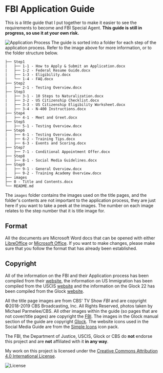 # FBI Application Guide

This is a little guide that I put together to make it easier to see the requirements to become and FBI Special Agent. **This guide is still in progress, so use it at your own risk.**

![Application Process](https://www.fbijobs.gov/sites/default/files/FBI_Graphic_ApplicationProcess_SpecialAgent_Website_943x551-min.png)
The guide is sorted into a folder for each step of the application process. Refer to the image above for more information, or to the folder structure below.

```
├── Step1
|   ├── 1-1 - How to Apply & Submit an Application.docx
|   ├── 1-2 - Federal Resume Guide.docx
|   ├── 1-3 - Eligibility.docx
|   └── 1-4 - FAQ.docx
├── Step2
|   ├── 2-1 - Testing Overview.docx
├── Step3
|   ├── 3-1 - 10 Steps to Naturalization.docx
|   ├── 3-2 - US Citizenship Checklist.docx
|   ├── 3-3 - US Citizenship Eligibility Worksheet.docx
|   ├── 3-4 - N-400 Instructions.docx
├── Step4
|   ├── 4-1 - Meet and Greet.docx
├── Step5
|   ├── 5-1 - Testing Overview.docx
├── Step6
|   ├── 6-1 - Testing Overview.docx
|   ├── 6-2 - Training Tips.docx
|   ├── 6-3 - Events and Scoring.docx
├── Step7
|   ├── 7-1 - Conditional Appointment Offer.docx
├── Step8
|   ├── 8-1 - Social Media Guidelines.docx
├── Step9
|   ├── 9-1 - General Overview.docx
|   ├── 9-2 - Training Academy Overview.docx
├── images
├── 0 - Title and Contents.docx
└── README.md
```

The `images` folder contains the images used on the title pages, and the folder's contents are not important to the application process, they are just here if you want to take a peek at the images. The number on each image relates to the step number that it is title image for.

## Format
All the documents are Microsoft Word docs that can be opened with either [LibreOffice](https://www.libreoffice.org/) or [Microsoft Office](https://products.office.com/en-ca/products).
If you want to make changes, please make sure that you follow the format that has already been established.

## Copyright
All of the information on the FBI and their Application process has been compiled from their [website](https://fbi.gov), the information on US Immigration has been compiled from the USCIS [website](https://www.uscis.gov/) and the information on the Glock 22 has been compiled from the Glock [website](https://www.glock.com/).

All the title page images are from CBS' TV Show _FBI_ and are copyright ©2018-2019 CBS Broadcasting, Inc. All Rights Reserved, photos taken by Michael Parmelee/CBS. All other images within the guide (so pages that are not cover/title pages) are copyright the [FBI](https://fbi.gov). The images in the Glock manual section of the guide are copyright [Glock](https://www.glock.com/). The website icons used in the Social Media Guide are from the [Simple Icons](https://simpleicons.org) icon pack.

The FBI, the Department of Justice, USCIS, Glock or CBS do **not** endorse this project and are **not** affiliated with it **in any way**.

My work on this project is licensed under the [Creative Commons Attribution 4.0 International License](https://creativecommons.org/licenses/by/4.0/).

![License](https://licensebuttons.net/l/by/4.0/88x31.png)
